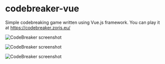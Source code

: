 # codebreaker-vue
Simple codebreaking game written using Vue.js framework. You can play it at https://codebreaker.zoris.eu/

![CodeBreaker screenshot](https://image.ibb.co/k3KPOU/code_Breaker.png)

![CodeBreaker screenshot](https://image.ibb.co/iEXdiU/code_Breaker1.png)

![CodeBreaker screenshot](https://image.ibb.co/k46hA9/code_Breaker3.png)
